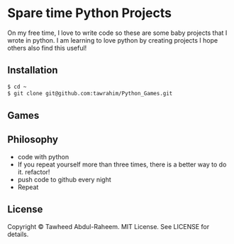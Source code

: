 # Spare time  Python Projects
On my free time, I love to write code so these are some baby projects that
I wrote in python. I am learning to love python by creating projects
I hope others also find this useful!

## Installation
```bash
$ cd ~
$ git clone git@github.com:tawrahim/Python_Games.git
```

## Games

## Philosophy
* code with python
* If you repeat yourself more than three times, there is a better way to do it. refactor!
* push code to github every night
* Repeat

## License

Copyright © Tawheed Abdul-Raheem.  MIT License.  See LICENSE for details.

